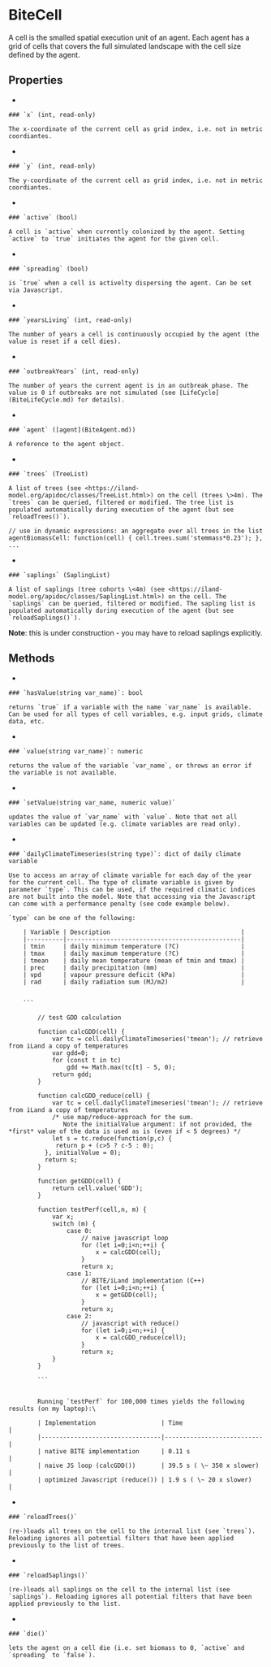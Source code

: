 # BiteCell

A cell is the smalled spatial execution unit of an agent. Each agent has a grid of cells that covers the full simulated landscape with the cell size defined by the agent.

## Properties

-   

    ### `x` (int, read-only)

    The x-coordinate of the current cell as grid index, i.e. not in metric coordiantes. 

-   

    ### `y` (int, read-only)

    The y-coordinate of the current cell as grid index, i.e. not in metric coordiantes. 

-   

    ### `active` (bool)

    A cell is `active` when currently colonized by the agent. Setting `active` to `true` initiates the agent for the given cell.

-   

    ### `spreading` (bool)

    is `true` when a cell is activelty dispersing the agent. Can be set via Javascript.

-   

    ### `yearsLiving` (int, read-only)

    The number of years a cell is continuously occupied by the agent (the value is reset if a cell dies).

-   

    ### `outbreakYears` (int, read-only)

    The number of years the current agent is in an outbreak phase. The value is 0 if outbreaks are not simulated (see [LifeCycle](BiteLifeCycle.md) for details).

-   

    ### `agent` ([agent](BiteAgent.md))

    A reference to the agent object.

-   

    ### `trees` (TreeList)

    A list of trees (see <https://iland-model.org/apidoc/classes/TreeList.html>) on the cell (trees \>4m). The `trees` can be queried, filtered or modified. The tree list is populated automatically during execution of the agent (but see `reloadTrees()`).

<!-- -->

    // use in dynamic expressions: an aggregate over all trees in the list
    agentBiomassCell: function(cell) { cell.trees.sum('stemmass*0.23'); }, ...

-   

    ### `saplings` (SaplingList)

    A list of saplings (tree cohorts \<4m) (see <https://iland-model.org/apidoc/classes/SaplingList.html>) on the cell. The `saplings` can be queried, filtered or modified. The sapling list is populated automatically during execution of the agent (but see `reloadSaplings()`).

**Note**: this is under construction - you may have to reload saplings explicitly.

## Methods

-   

    ### `hasValue(string var_name)`: bool

    returns `true` if a variable with the name `var_name` is available. Can be used for all types of cell variables, e.g. input grids, climate data, etc.

-   

    ### `value(string var_name)`: numeric

    returns the value of the variable `var_name`, or throws an error if the variable is not available.

-   

    ### `setValue(string var_name, numeric value)`

    updates the value of `var_name` with `value`. Note that not all variables can be updated (e.g. climate variables are read only).

-   

    ### `dailyClimateTimeseries(string type)`: dict of daily climate variable

    Use to access an array of climate variable for each day of the year for the current cell. The type of climate variable is given by parameter `type`. This can be used, if the required climatic indices are not built into the model. Note that accessing via the Javascript can come with a performance penalty (see code example below).

    `type` can be one of the following:

        | Variable | Description                                    |
        |----------|------------------------------------------------|
        | tmin     | daily minimum temperature (?C)                 |
        | tmax     | daily maximum temperature (?C)                 |
        | tmean    | daily mean temperature (mean of tmin and tmax) |
        | prec     | daily precipitation (mm)                       |
        | vpd      | vapour pressure deficit (kPa)                  |
        | rad      | daily radiation sum (MJ/m2)                    |


        ``` 

            // test GDD calculation

            function calcGDD(cell) {
                var tc = cell.dailyClimateTimeseries('tmean'); // retrieve from iLand a copy of temperatures
                var gdd=0;
                for (const t in tc)
                    gdd += Math.max(tc[t] - 5, 0);
                return gdd;
            }

            function calcGDD_reduce(cell) {
                var tc = cell.dailyClimateTimeseries('tmean'); // retrieve from iLand a copy of temperatures
                /* use map/reduce-approach for the sum.
                   Note the initialValue argument: if not provided, the *first* value of the data is used as is (even if < 5 degrees) */
                let s = tc.reduce(function(p,c) {
                 return p + (c>5 ? c-5 : 0);
              }, initialValue = 0);
              return s;
            }

            function getGDD(cell) {
                return cell.value('GDD');
            }

            function testPerf(cell,n, m) {
                var x;
                switch (m) {
                    case 0:
                        // naive javascript loop
                        for (let i=0;i<n;++i) {
                            x = calcGDD(cell);
                        }
                        return x;
                    case 1: 
                        // BITE/iLand implementation (C++)
                        for (let i=0;i<n;++i) {
                            x = getGDD(cell);
                        }
                        return x;
                    case 2: 
                        // javascript with reduce()
                        for (let i=0;i<n;++i) {
                            x = calcGDD_reduce(cell);
                        }
                        return x;
                }
            }

            ```


            Running `testPerf` for 100,000 times yields the following results (on my laptop):\

            | Implementation                  | Time                      |
            |---------------------------------|---------------------------|
            | native BITE implementation      | 0.11 s                    |
            | naive JS loop (calcGDD())       | 39.5 s ( \~ 350 x slower) |
            | optimized Javascript (reduce()) | 1.9 s ( \~ 20 x slower)   |

-   

    ### `reloadTrees()`

    (re-)loads all trees on the cell to the internal list (see `trees`). Reloading ignores all potential filters that have been applied previously to the list of trees.

-   

    ### `reloadSaplings()`

    (re-)loads all saplings on the cell to the internal list (see `saplings`). Reloading ignores all potential filters that have been applied previously to the list.

-   

    ### `die()`

    lets the agent on a cell die (i.e. set biomass to 0, `active` and `spreading` to `false`).
